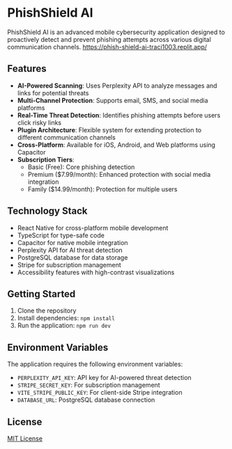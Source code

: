 # PhishShield AI

PhishShield AI is an advanced mobile cybersecurity application designed to proactively detect and prevent phishing attempts across various digital communication channels.
https://phish-shield-ai-traci1003.replit.app/

## Features

- **AI-Powered Scanning**: Uses Perplexity API to analyze messages and links for potential threats
- **Multi-Channel Protection**: Supports email, SMS, and social media platforms
- **Real-Time Threat Detection**: Identifies phishing attempts before users click risky links
- **Plugin Architecture**: Flexible system for extending protection to different communication channels
- **Cross-Platform**: Available for iOS, Android, and Web platforms using Capacitor
- **Subscription Tiers**:
  - Basic (Free): Core phishing detection
  - Premium ($7.99/month): Enhanced protection with social media integration
  - Family ($14.99/month): Protection for multiple users

## Technology Stack

- React Native for cross-platform mobile development
- TypeScript for type-safe code
- Capacitor for native mobile integration
- Perplexity API for AI threat detection
- PostgreSQL database for data storage
- Stripe for subscription management
- Accessibility features with high-contrast visualizations

## Getting Started

1. Clone the repository
2. Install dependencies: `npm install`
3. Run the application: `npm run dev`

## Environment Variables

The application requires the following environment variables:
- `PERPLEXITY_API_KEY`: API key for AI-powered threat detection
- `STRIPE_SECRET_KEY`: For subscription management
- `VITE_STRIPE_PUBLIC_KEY`: For client-side Stripe integration
- `DATABASE_URL`: PostgreSQL database connection

## License

[MIT License](LICENSE)
